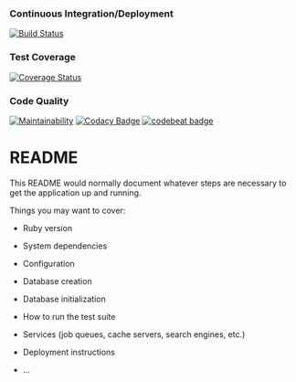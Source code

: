 ### Continuous Integration/Deployment

[![Build Status](https://travis-ci.org/diegobassan/bogeyman.svg?branch=master)](https://travis-ci.org/diegobassan/bogeyman)

### Test Coverage

[![Coverage Status](https://coveralls.io/repos/github/diegobassan/bogeyman/badge.svg?branch=master)](https://coveralls.io/github/diegobassan/bogeyman?branch=master)

### Code Quality

[![Maintainability](https://api.codeclimate.com/v1/badges/8862470de8a567c72c00/maintainability)](https://codeclimate.com/github/diegobassan/bogeyman/maintainability)
[![Codacy Badge](https://api.codacy.com/project/badge/Grade/acc0b4f9222a46e79fade235b66dfe38)](https://www.codacy.com/app/diegobassan/bogeyman?utm_source=github.com&amp;utm_medium=referral&amp;utm_content=diegobassan/bogeyman&amp;utm_campaign=Badge_Grade)
[![codebeat badge](https://codebeat.co/badges/7b7436da-1cf2-46b4-b17f-687730b424fe)](https://codebeat.co/projects/github-com-diegobassan-bogeyman-master)

# README

This README would normally document whatever steps are necessary to get the
application up and running.

Things you may want to cover:

* Ruby version

* System dependencies

* Configuration

* Database creation

* Database initialization

* How to run the test suite

* Services (job queues, cache servers, search engines, etc.)

* Deployment instructions

* ...
